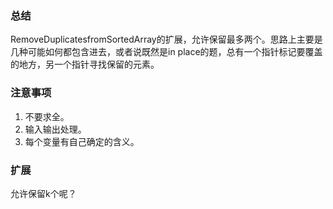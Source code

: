 ### 总结

  RemoveDuplicatesfromSortedArray的扩展，允许保留最多两个。思路上主要是几种可能如何都包含进去，或者说既然是in place的题，总有一个指针标记要覆盖的地方，另一个指针寻找保留的元素。

### 注意事项

  1. 不要求全。
  2. 输入输出处理。
  3. 每个变量有自己确定的含义。

### 扩展

  允许保留k个呢？
